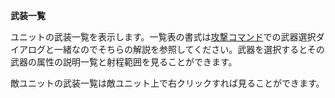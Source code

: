 **武装一覧**

ユニットの武装一覧を表示します。一覧表の書式は[攻撃コマンド](攻撃コマンド)での武器選択ダイアログと一緒なのでそちらの解説を参照してください。武器を選択するとその武器の属性の説明一覧と射程範囲を見ることができます。

敵ユニットの武装一覧は敵ユニット上で右クリックすれば見ることができます。
